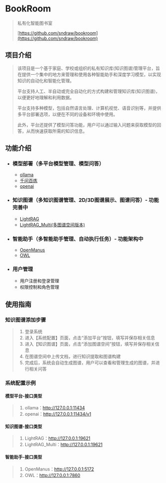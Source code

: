 # BookRoom
> 私有化智能图书室
> 
> [https://github.com/sndraw/bookroom](https://github.com/sndraw/bookroom) 


## 项目介绍
> 该项目是一个基于家庭、学校或组织的私有知识库(知识图谱)管理平台，旨在提供一个集中的地方来管理和使用各种智能助手和深度学习模型，以实现知识的自动化和智能化管理。
> 
> 平台支持人工、半自动或完全自动化的方式构建和管理知识库(知识图谱)，以便更好地理解和利用数据。
> 
> 平台支持多种模型，包括自然语言处理、计算机视觉、语音识别等，并提供多平台部署选项，以便在不同的设备和环境中使用。
> 
> 此外，平台还提供了模型问答功能，用户可以通过输入问题来获取模型的回答，从而快速获取所需的知识信息。



## 功能介绍
- ### 模型部署（多平台模型管理、模型问答）
  - [ollama](https://github.com/ollama/ollama)
  - [千问百炼](https://bailian.console.aliyun.com/)
  - [openai](https://github.com/openai/openai-python)

- ### 知识图谱（多知识图谱管理、2D/3D图谱展示、图谱问答）- 功能完善中
  - [LightRAG](https://github.com/HKUDS/LightRAG)
  - [LightRAG_Multi(多图谱空间版本)](https://github.com/sndraw/LightRAG-Multi)

- ### 智能助手（多智能助手管理、自动执行任务）- 功能架构中
  - [OpenManus](https://github.com/mannaandpoem/OpenManus)
  - [OWL](https://github.com/camel-ai/owl)


- ### 用户管理
  - 用户注册和登录管理
  - 权限控制和角色管理

## 使用指南
### 知识图谱添加步骤
> 1. 登录系统
> 2. 进入【系统配置】页面，点击“添加平台”按钮，填写并保存相关信息
> 3. 进入【知识图谱】页面，点击“添加图谱空间”按钮，填写并保存相关信息
> 4. 在图谱空间中上传文档，进行知识提取和图谱构建
> 5. 完成后，系统会自动生成图谱，用户可以查看和管理生成的图谱，并进行相关问答

### 系统配置示例
#### 模型平台-接口类型
> 1. ollama：http://127.0.0.1:11434
> 2. openai：http://127.0.0.1:11434/v1

#### 知识图谱-接口类型
> 1. LightRAG：http://127.0.0.1:19621
> 2. LightRAG_Multi：http://127.0.0.1:19621

#### 智能助手-接口类型
> 1. OpenManus：http://127.0.0.1:5172
> 2. OWL：http://127.0.0.1:7860